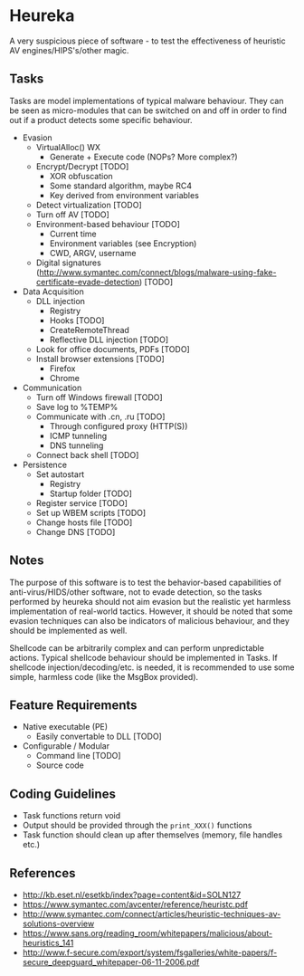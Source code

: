 Heureka
=======

A very suspicious piece of software - to test the effectiveness of heuristic AV engines/HIPS's/other magic.

Tasks
----- 

Tasks are model implementations of typical malware behaviour. They can be seen as micro-modules that can be switched on and off in order to find out if a product detects some specific behaviour.

* Evasion	
  * VirtualAlloc() WX
    * Generate + Execute code (NOPs? More complex?)
  * Encrypt/Decrypt [TODO]
    * XOR obfuscation 
    * Some standard algorithm, maybe RC4 
    * Key derived from environment variables 
  * Detect virtualization [TODO]
  * Turn off AV [TODO]
  * Environment-based behaviour [TODO]
    * Current time
    * Environment variables (see Encryption)
    * CWD, ARGV, username
  * Digital signatures (http://www.symantec.com/connect/blogs/malware-using-fake-certificate-evade-detection) [TODO] 
* Data Acquisition
  * DLL injection 
    * Registry 
	* Hooks [TODO]
	* CreateRemoteThread
    * Reflective DLL injection [TODO]
  * Look for office documents, PDFs [TODO]
  * Install browser extensions [TODO]
    * Firefox
    * Chrome 
* Communication
  * Turn off Windows firewall [TODO]
  * Save log to %TEMP%
  * Communicate with .cn, .ru [TODO] 
    * Through configured proxy (HTTP(S))
    * ICMP tunneling
    * DNS tunneling
  * Connect back shell [TODO]
* Persistence
  * Set autostart 
    * Registry
    * Startup folder [TODO]
  * Register service [TODO]
  * Set up WBEM scripts [TODO]
  * Change hosts file [TODO]
  * Change DNS [TODO]

## Notes

The purpose of this software is to test the behavior-based capabilities of anti-virus/HIDS/other software, not to evade detection, so the tasks performed by heureka should not aim evasion but the realistic yet harmless implementation of real-world tactics. However, it should be noted that some evasion techniques can also be indicators of malicious behaviour, and they should be implemented as well.

Shellcode can be arbitrarily complex and can perform unpredictable actions. Typical shellcode behaviour should be implemented in Tasks. If shellcode injection/decoding/etc. is needed, it is recommended to use some simple, harmless code (like the MsgBox provided). 
  
Feature Requirements
--------------------

* Native executable (PE)
  * Easily convertable to DLL [TODO]
* Configurable / Modular
  * Command line [TODO]
  * Source code

Coding Guidelines
-----------------

* Task functions return void
* Output should be provided through the `print_XXX()` functions
* Task function should clean up after themselves (memory, file handles etc.)
  
References
----------

* <http://kb.eset.nl/esetkb/index?page=content&id=SOLN127>
* <https://www.symantec.com/avcenter/reference/heuristc.pdf>
* <http://www.symantec.com/connect/articles/heuristic-techniques-av-solutions-overview>
* <https://www.sans.org/reading_room/whitepapers/malicious/about-heuristics_141>
* <http://www.f-secure.com/export/system/fsgalleries/white-papers/f-secure_deepguard_whitepaper-06-11-2006.pdf>
